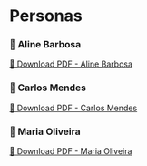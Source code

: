 # Personas

### 👤 Aline Barbosa
[📄 Download PDF - Aline Barbosa](Anexos/Aline%20Barbosa.pdf)

### 👤 Carlos Mendes
[📄 Download PDF - Carlos Mendes](Anexos/Carlos%20Mendes.pdf)

### 👤 Maria Oliveira
[📄 Download PDF - Maria Oliveira](Anexos/Maria%20Oliveira.pdf)
